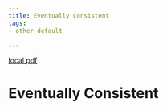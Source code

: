 ```yaml
---
title: Eventually Consistent
tags:
- other-default

---
```


[local pdf](../../../pdfs/eventually-consistent.pdf)

# Eventually Consistent
